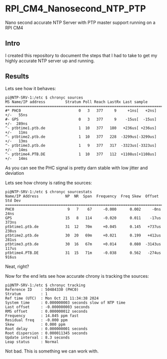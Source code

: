 # RPI_CM4_Nanosecond_NTP_PTP
Nano second accurate NTP Server with PTP master support running on a RPI CM4

## Intro
I created this repository to document the steps that I had to take to get my highly accurate NTP server up and running.


## Results
Lets see how it behaves:
```
pi@NTP-SRV-1:/etc $ chronyc sources
MS Name/IP address         Stratum Poll Reach LastRx Last sample
===============================================================================
#* PHC0                          0   3   377     9     +1ns[   +2ns] +/-   55ns
#- GPS                           0   3   377     9    -15us[  -15us] +/-  289ns
^- ptbtime1.ptb.de               1  10   377   180   +236us[ +236us] +/-   11ms
^- ptbtime2.ptb.de               1  10   377   228  -3299us[-3299us] +/-   13ms
^- ptbtime3.ptb.de               1   9   377   317  -3323us[-3323us] +/-   14ms
^- ptbtime4.PTB.DE               1  10   377   112  +1108us[+1108us] +/-   14ms
```
As you can see the PHC signal is pretty darn stable with low jitter and deviation


Lets see how chrony is rating the sources:
```
pi@NTP-SRV-1:/etc $ chronyc sourcestats
Name/IP Address            NP  NR  Span  Frequency  Freq Skew  Offset  Std Dev
==============================================================================
PHC0                        9   7    67     -0.000      0.002     -0ns    24ns
GPS                        15   8   114     -0.020      0.011    -17us   373ns
ptbtime1.ptb.de            31  12   70m     +0.045      0.145   +737us   238us
ptbtime2.ptb.de            30  20   69m     +0.021      0.199   +412us   281us
ptbtime3.ptb.de            30  16   67m     +0.014      0.080  -3143us   117us
ptbtime4.PTB.DE            31  15   71m     -0.038      0.562   -274us   916us
```
Neat, right?


Now for the end lets see how accurate chrony is tracking the sources:
```
pi@NTP-SRV-1:/etc $ chronyc tracking
Reference ID    : 50484330 (PHC0)
Stratum         : 1
Ref time (UTC)  : Mon Oct 21 11:34:38 2024
System time     : 0.000000003 seconds slow of NTP time
Last offset     : -0.000000003 seconds
RMS offset      : 0.000000012 seconds
Frequency       : 14.845 ppm fast
Residual freq   : -0.000 ppm
Skew            : 0.000 ppm
Root delay      : 0.000000001 seconds
Root dispersion : 0.000011345 seconds
Update interval : 8.3 seconds
Leap status     : Normal
```
Not bad. This is something we can work with.
